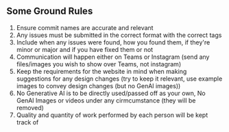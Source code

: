 Some Ground Rules
-------------------
1) Ensure commit names are accurate and relevant
2) Any issues must be submitted in the correct format with the correct tags
3) Include when any issues were found, how you found them, if they're minor or major and if you have fixed them or not
4) Communication will happen either on Teams or Instagram (send any files/images you wish to show over Teams, not instagram)
5) Keep the requirements for the website in mind when making suggestions for any design changes (try to keep it relevant, use example images to convey design changes (but no GenAI images))
6) No Generative AI is to be directly used/passed off as your own, No GenAI Images or videos under any cirmcumstance (they will be removed)
7) Quality and quantity of work performed by each person will be kept track of
